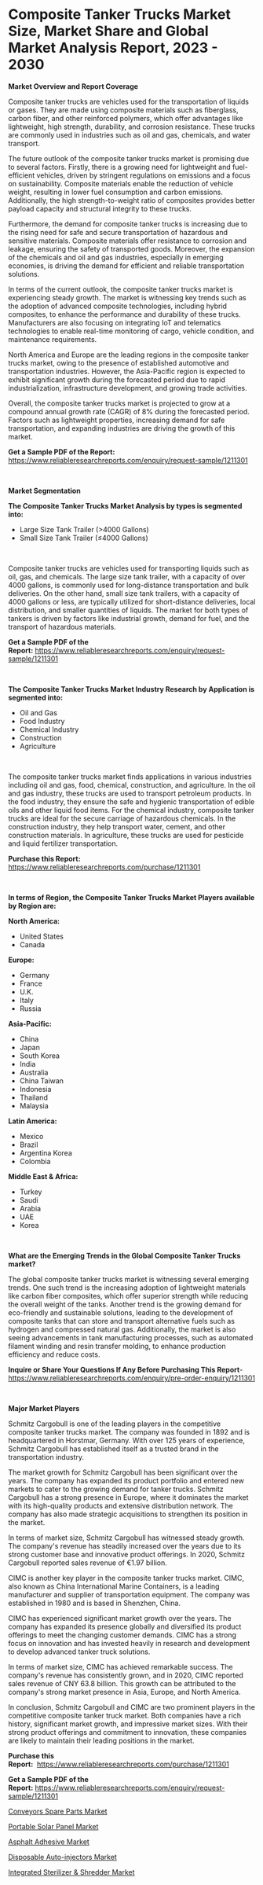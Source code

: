 <p><h1>Composite Tanker Trucks Market Size, Market Share and Global Market Analysis Report, 2023 - 2030</h1></p><p><strong>Market Overview and Report Coverage</strong></p>
<p><p>Composite tanker trucks are vehicles used for the transportation of liquids or gases. They are made using composite materials such as fiberglass, carbon fiber, and other reinforced polymers, which offer advantages like lightweight, high strength, durability, and corrosion resistance. These trucks are commonly used in industries such as oil and gas, chemicals, and water transport.</p><p>The future outlook of the composite tanker trucks market is promising due to several factors. Firstly, there is a growing need for lightweight and fuel-efficient vehicles, driven by stringent regulations on emissions and a focus on sustainability. Composite materials enable the reduction of vehicle weight, resulting in lower fuel consumption and carbon emissions. Additionally, the high strength-to-weight ratio of composites provides better payload capacity and structural integrity to these trucks.</p><p>Furthermore, the demand for composite tanker trucks is increasing due to the rising need for safe and secure transportation of hazardous and sensitive materials. Composite materials offer resistance to corrosion and leakage, ensuring the safety of transported goods. Moreover, the expansion of the chemicals and oil and gas industries, especially in emerging economies, is driving the demand for efficient and reliable transportation solutions.</p><p>In terms of the current outlook, the composite tanker trucks market is experiencing steady growth. The market is witnessing key trends such as the adoption of advanced composite technologies, including hybrid composites, to enhance the performance and durability of these trucks. Manufacturers are also focusing on integrating IoT and telematics technologies to enable real-time monitoring of cargo, vehicle condition, and maintenance requirements.</p><p>North America and Europe are the leading regions in the composite tanker trucks market, owing to the presence of established automotive and transportation industries. However, the Asia-Pacific region is expected to exhibit significant growth during the forecasted period due to rapid industrialization, infrastructure development, and growing trade activities.</p><p>Overall, the composite tanker trucks market is projected to grow at a compound annual growth rate (CAGR) of 8% during the forecasted period. Factors such as lightweight properties, increasing demand for safe transportation, and expanding industries are driving the growth of this market.</p></p>
<p><strong>Get a Sample PDF of the Report:</strong> <a href="https://www.reliableresearchreports.com/enquiry/request-sample/1211301">https://www.reliableresearchreports.com/enquiry/request-sample/1211301</a></p>
<p>&nbsp;</p>
<p><strong>Market Segmentation</strong></p>
<p><strong>The Composite Tanker Trucks Market Analysis by types is segmented into:</strong></p>
<p><ul><li>Large Size Tank Trailer (>4000 Gallons)</li><li>Small Size Tank Trailer (≤4000 Gallons)</li></ul></p>
<p>&nbsp;</p>
<p><p>Composite tanker trucks are vehicles used for transporting liquids such as oil, gas, and chemicals. The large size tank trailer, with a capacity of over 4000 gallons, is commonly used for long-distance transportation and bulk deliveries. On the other hand, small size tank trailers, with a capacity of 4000 gallons or less, are typically utilized for short-distance deliveries, local distribution, and smaller quantities of liquids. The market for both types of tankers is driven by factors like industrial growth, demand for fuel, and the transport of hazardous materials.</p></p>
<p><strong>Get a Sample PDF of the Report:</strong>&nbsp;<a href="https://www.reliableresearchreports.com/enquiry/request-sample/1211301">https://www.reliableresearchreports.com/enquiry/request-sample/1211301</a></p>
<p>&nbsp;</p>
<p><strong>The Composite Tanker Trucks Market Industry Research by Application is segmented into:</strong></p>
<p><ul><li>Oil and Gas</li><li>Food Industry</li><li>Chemical Industry</li><li>Construction</li><li>Agriculture</li></ul></p>
<p>&nbsp;</p>
<p><p>The composite tanker trucks market finds applications in various industries including oil and gas, food, chemical, construction, and agriculture. In the oil and gas industry, these trucks are used to transport petroleum products. In the food industry, they ensure the safe and hygienic transportation of edible oils and other liquid food items. For the chemical industry, composite tanker trucks are ideal for the secure carriage of hazardous chemicals. In the construction industry, they help transport water, cement, and other construction materials. In agriculture, these trucks are used for pesticide and liquid fertilizer transportation.</p></p>
<p><strong>Purchase this Report:</strong>&nbsp; <a href="https://www.reliableresearchreports.com/purchase/1211301">https://www.reliableresearchreports.com/purchase/1211301</a></p>
<p>&nbsp;</p>
<p><strong>In terms of Region, the Composite Tanker Trucks Market Players available by Region are:</strong></p>
<p>
    <p> <strong> North America: </strong>
        <ul>
            <li>United States</li>
            <li>Canada</li>
        </ul>
        </p> 
    <p> <strong> Europe: </strong>
        <ul>
            <li>Germany</li>
            <li>France</li>
            <li>U.K.</li>
            <li>Italy</li>
            <li>Russia</li>
        </ul>
        </p> 
    <p> <strong> Asia-Pacific: </strong>
        <ul>
            <li>China</li>
            <li>Japan</li>
            <li>South Korea</li>
            <li>India</li>
            <li>Australia</li>
            <li>China Taiwan</li>
            <li>Indonesia</li>
            <li>Thailand</li>
            <li>Malaysia</li>
        </ul>
        </p> 
    <p> <strong> Latin America: </strong>
        <ul>
            <li>Mexico</li>
            <li>Brazil</li>
            <li>Argentina Korea</li>
            <li>Colombia</li>
        </ul>
        </p> 
    <p> <strong> Middle East & Africa: </strong>
        <ul>
            <li>Turkey</li>
            <li>Saudi</li>
            <li>Arabia</li>
            <li>UAE</li>
            <li>Korea</li>
        </ul>
    </p>
    </p>
<p>&nbsp;</p>
<p><strong>What are the Emerging Trends in the Global Composite Tanker Trucks market?</strong></p>
<p><p>The global composite tanker trucks market is witnessing several emerging trends. One such trend is the increasing adoption of lightweight materials like carbon fiber composites, which offer superior strength while reducing the overall weight of the tanks. Another trend is the growing demand for eco-friendly and sustainable solutions, leading to the development of composite tanks that can store and transport alternative fuels such as hydrogen and compressed natural gas. Additionally, the market is also seeing advancements in tank manufacturing processes, such as automated filament winding and resin transfer molding, to enhance production efficiency and reduce costs.</p></p>
<p><strong>Inquire or Share Your Questions If Any Before Purchasing This Report</strong>- <a href="https://www.reliableresearchreports.com/enquiry/pre-order-enquiry/1211301">https://www.reliableresearchreports.com/enquiry/pre-order-enquiry/1211301</a></p>
<p>&nbsp;</p>
<p><strong>Major Market Players</strong></p>
<p><p>Schmitz Cargobull is one of the leading players in the competitive composite tanker trucks market. The company was founded in 1892 and is headquartered in Horstmar, Germany. With over 125 years of experience, Schmitz Cargobull has established itself as a trusted brand in the transportation industry.</p><p>The market growth for Schmitz Cargobull has been significant over the years. The company has expanded its product portfolio and entered new markets to cater to the growing demand for tanker trucks. Schmitz Cargobull has a strong presence in Europe, where it dominates the market with its high-quality products and extensive distribution network. The company has also made strategic acquisitions to strengthen its position in the market.</p><p>In terms of market size, Schmitz Cargobull has witnessed steady growth. The company's revenue has steadily increased over the years due to its strong customer base and innovative product offerings. In 2020, Schmitz Cargobull reported sales revenue of €1.97 billion.</p><p>CIMC is another key player in the composite tanker trucks market. CIMC, also known as China International Marine Containers, is a leading manufacturer and supplier of transportation equipment. The company was established in 1980 and is based in Shenzhen, China.</p><p>CIMC has experienced significant market growth over the years. The company has expanded its presence globally and diversified its product offerings to meet the changing customer demands. CIMC has a strong focus on innovation and has invested heavily in research and development to develop advanced tanker truck solutions.</p><p>In terms of market size, CIMC has achieved remarkable success. The company's revenue has consistently grown, and in 2020, CIMC reported sales revenue of CNY 63.8 billion. This growth can be attributed to the company's strong market presence in Asia, Europe, and North America.</p><p>In conclusion, Schmitz Cargobull and CIMC are two prominent players in the competitive composite tanker truck market. Both companies have a rich history, significant market growth, and impressive market sizes. With their strong product offerings and commitment to innovation, these companies are likely to maintain their leading positions in the market.</p></p>
<p><strong>Purchase this Report:</strong>&nbsp;&nbsp;<a href="https://www.reliableresearchreports.com/purchase/1211301">https://www.reliableresearchreports.com/purchase/1211301</a></p>
<p></p>
<p><strong>Get a Sample PDF of the Report:</strong>&nbsp;<a href="https://www.reliableresearchreports.com/enquiry/request-sample/1211301">https://www.reliableresearchreports.com/enquiry/request-sample/1211301</a></p>
<p><p><a href="https://www.linkedin.com/pulse/conveyors-spare-parts-market-share-amp-new-trends-analysis/">Conveyors Spare Parts Market</a></p><p><a href="https://github.com/ashepherd82/Market-Research-Report-List-1/blob/main/portable-solar-panel-market.md">Portable Solar Panel Market</a></p><p><a href="https://medium.com/@jacks0866979/asphalt-adhesive-market-size-growth-forecast-2023-2030-94b0d77adc59">Asphalt Adhesive Market</a></p><p><a href="https://www.linkedin.com/pulse/decoding-disposable-auto-injectors-market/">Disposable Auto-injectors Market</a></p><p><a href="https://github.com/castoriffic/Market-Research-Report-List-1/blob/main/integrated-sterilizer-shredder-market.md">Integrated Sterilizer & Shredder Market</a></p></p>
